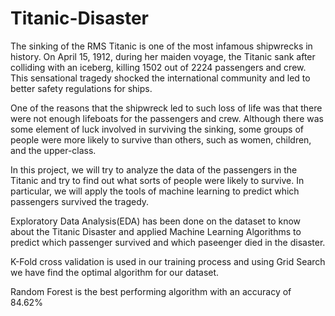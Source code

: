 # Titanic-Disaster

The sinking of the RMS Titanic is one of the most infamous shipwrecks in history. On April 15, 1912, during her maiden voyage, the Titanic sank after colliding with an iceberg, killing 1502 out of 2224 passengers and crew. This sensational tragedy shocked the international community and led to better safety regulations for ships.

One of the reasons that the shipwreck led to such loss of life was that there were not enough lifeboats for the passengers and crew. Although there was some element of luck involved in surviving the sinking, some groups of people were more likely to survive than others, such as women, children, and the upper-class.

In this project, we will try to analyze the data of the passengers in the Titanic and try to find out what sorts of people were likely to survive. In particular, we will apply the tools of machine learning to predict which passengers survived the tragedy.

Exploratory Data Analysis(EDA) has been done on the dataset to know about the Titanic Disaster and applied Machine Learning Algorithms to predict which passenger survived and which paseenger died in the disaster.

K-Fold cross validation is used in our training process and using Grid Search we have find the optimal algorithm for our dataset.

Random Forest is the best performing algorithm with an accuracy of 84.62%
